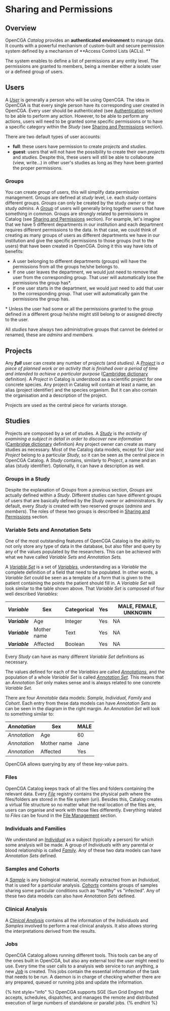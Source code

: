 # Sharing and Permissions

## Overview

OpenCGA _Catalog_ provides an **authenticated** **environment** to manage data. It counts with a powerful mechanism of custom-built and secure permission system defined by a mechanism of **Access Control Lists (ACLs). **

The system enables to define a list of permissions at any entity level. The permissions are granted to members, being a member either a isolate user or a defined group of users. 

## Users <a href="datamanagement-users" id="datamanagement-users"></a>

A [_User_](https://github.com/opencb/opencga/blob/develop/opencga-core/src/main/java/org/opencb/opencga/core/models/User.java) is generally a person who will be using OpenCGA. The idea in OpenCGA is that every single person have its corresponding user created in OpenCGA. Every user should be authenticated (see [Authentication](http://docs.opencb.org/display/opencga/Authentication) section) to be able to perform any action. However, to be able to perform any actions, users will need to be granted some specific permissions or to have a specific category within the _Study_ (see [Sharing and Permissions](http://docs.opencb.org/display/opencga/Sharing+and+Permissions) section).

There are two default types of user accounts:

* **full**: these users have permission to create _projects_ and _studies._
* **guest**: users that will not have the possibility to create their own _projects_ and _studies._ Despite this, these users will still be able to collaborate (view, write...) in other user's studies as long as they have been granted the proper permissions.

### Groups <a href="datamanagement-groups" id="datamanagement-groups"></a>

You can create _group_ of users, this will simplify data permission management. Groups are defined at _study_ level, i.e. each _study_ contains different groups. _Groups_ can only be created by the study _owner_ or the study _admins._ A [_Group_](https://github.com/opencb/opencga/blob/develop/opencga-core/src/main/java/org/opencb/opencga/core/models/Group.java) of users will generally bring together users that have something in common. Groups are strongly related to permissions in Catalog (see [Sharing and Permissions](http://docs.opencb.org/display/opencga/Sharing+and+Permissions) section). For example, let's imagine that we have 5 different departments in our institution and each department requires different permissions to the data. In that case, we could think of creating as many groups of users as different departments we have in our institution and give the specific permissions to those groups (not to the users) that have been created in OpenCGA. Doing it this way have lots of benefits:

* A user belonging to different departments (groups) will have the permissions from all the groups he/she belongs to.
* If one user leaves the department, we would just need to remove that user from the corresponding group. That user will automatically lose the permissions the group has\*.
* If one user starts in the department, we would just need to add that user to the corresponding group. That user will automatically gain the permissions the group has.

 \* Unless the user had some or all the permissions granted to the group defined in a different group he/she might still belong to or assigned directly to the user.

All _studies_ have always two administrative groups that cannot be deleted or renamed, these are _admins_ and _members_. 

## Projects <a href="datamanagement-projects" id="datamanagement-projects"></a>

Any _**full**_ user can create any number of _projects_ (and _studies)._ A [_Project_](https://github.com/opencb/opencga/blob/develop/opencga-core/src/main/java/org/opencb/opencga/core/models/Project.java) is _a piece of planned work or an activity that is finished over a period of time and intended to achieve a particular purpose_ ([Cambridge dictionary](https://dictionary.cambridge.org/dictionary/english/project) definition). A _Project_ in Catalog is understood as a scientific project for one concrete species. Any project in Catalog will contain at least a name, an alias (project identifier) and the species organism. But it can also contain the organisation and a description of the project.

Projects are used as the central piece for variants storage.

## Studies <a href="datamanagement-studies" id="datamanagement-studies"></a>

Projects are composed by a set of studies. A [_Study_](https://github.com/opencb/opencga/blob/develop/opencga-core/src/main/java/org/opencb/opencga/core/models/Study.java) is _the activity of examining a subject in detail in order to discover new information_ ([Cambridge dictionary](https://dictionary.cambridge.org/dictionary/english/study) definition) Any project owner can create as many studies as necessary. Most of the Catalog data models, except for _User_ and _Project_ belong to a particular _Study,_ so it can be seen as the central piece in OpenCGA Catalog. A _Study_ contains, similarly to _Project_, a name and an alias (study identifier). Optionally, it can have a description as well.

### Groups in a Study <a href="datamanagement-groups.1" id="datamanagement-groups.1"></a>

Despite the explanation of _Groups_ from a previous section, _Groups_ are actually defined within a _Study_. Different studies can have different groups of users that are basically defined by the _Study_ owner or administrators. By default, every _Study_ is created with two reserved groups (_admins_ and _members_). The roles of these two groups is described in [Sharing and Permissions](http://docs.opencb.org/display/opencga/Sharing+and+Permissions) section.

### Variable Sets and Annotation Sets <a href="datamanagement-variablesetsandannotationsets" id="datamanagement-variablesetsandannotationsets"></a>

One of the most outstanding features of OpenCGA Catalog is the ability to not only store any type of data in the database, but also filter and query by any of the values populated by the researchers. This can be achieved with what we have called _Variable Sets_ and _Annotation Sets._

A [_Variable Set_](https://github.com/opencb/opencga/blob/develop/opencga-core/src/main/java/org/opencb/opencga/core/models/VariableSet.java) is a set of [_Variables_](https://github.com/opencb/opencga/blob/develop/opencga-core/src/main/java/org/opencb/opencga/core/models/Variable.java), understanding as a _Variable_ the complete definition of a field that need to be populated. In other words, a _Variable Set_ could be seen as a template of a form that is given to the patient containing the points the patient should fill in. A _Variable Set_ will look similar to the table shown above. That _Variable Set_ is composed of four well described _Variables_:

| _**Variable**_ | Sex         | Categorical | Yes | MALE, FEMALE, UNKNOWN |
| -------------- | ----------- | ----------- | --- | --------------------- |
| _**Variable**_ | Age         | Integer     | Yes | NA                    |
| _**Variable**_ | Mother name | Text        | Yes | NA                    |
| _**Variable**_ | Affected    | Boolean     | Yes | NA                    |

Every _Study_ can have as many different _Variable Set_ definitions as necessary.

The values defined for each of the _Variables_ are called [_Annotations_](https://github.com/opencb/opencga/blob/develop/opencga-core/src/main/java/org/opencb/opencga/core/models/Annotation.java), and the population of a whole _Variable Set_ is called [_Annotation Set_](https://github.com/opencb/opencga/blob/develop/opencga-core/src/main/java/org/opencb/opencga/core/models/AnnotationSet.java)_._ This means that an _Annotation Set_ only makes sense and is always related to one concrete _Variable Set._

There are four _Annotable_ data models: _Sample, Individual, Family_ and _Cohort_. Each entry from these data models can have _Annotation Sets_ as can be seen in the diagram in the right margin. An _Annotation Set_ will look to something similar to:

| _Annotation_ | Sex         | MALE |
| ------------ | ----------- | ---- |
| _Annotation_ | Age         | 60   |
| _Annotation_ | Mother name | Jane |
| _Annotation_ | Affected    | Yes  |

OpenCGA allows querying by any of these key-value pairs.

### Files <a href="datamanagement-files" id="datamanagement-files"></a>

OpenCGA Catalog keeps track of all the files and folders containing the relevant data. Every [_File_](https://github.com/opencb/opencga/blob/develop/opencga-core/src/main/java/org/opencb/opencga/core/models/File.java) registry contains the physical path where the files/folders are stored in the file system (uri). Besides this, Catalog creates a virtual file structure so no matter what the real location of the files are, users can organise and work with those files differently. Everything related to _Files_ can be found in the [File Management](http://docs.opencb.org/display/opencga/File+Management) section.

### Individuals and Families <a href="datamanagement-individualsandfamilies" id="datamanagement-individualsandfamilies"></a>

We understand an [_Individual_](https://github.com/opencb/opencga/blob/develop/opencga-core/src/main/java/org/opencb/opencga/core/models/Individual.java) as a subject (typically a person) for which some analysis will be made. A group of _Individuals_ with any parental or blood relationship is called [_Family_](https://github.com/opencb/opencga/blob/develop/opencga-core/src/main/java/org/opencb/opencga/core/models/Individual.java). Any of these two data models can have _Annotation Sets_ defined.

### Samples and Cohorts <a href="datamanagement-samplesandcohorts" id="datamanagement-samplesandcohorts"></a>

A [_Sample_](https://github.com/opencb/opencga/blob/develop/opencga-core/src/main/java/org/opencb/opencga/core/models/Sample.java) is any biological material, normally extracted from an _Individual_, that is used for a particular analysis. [_Cohorts_](https://github.com/opencb/opencga/blob/develop/opencga-core/src/main/java/org/opencb/opencga/core/models/Cohort.java) contains groups of samples sharing some particular conditions such as "healthy" vs "infected". Any of these two data models can also have _Annotation Sets_ defined.

### Clinical Analysis <a href="datamanagement-clinicalanalysis" id="datamanagement-clinicalanalysis"></a>

A [_Clinical Analysis_](https://github.com/opencb/opencga/blob/develop/opencga-core/src/main/java/org/opencb/opencga/core/models/ClinicalAnalysis.java) contains all the information of the _Individuals_ and _Samples_ involved to perform a real clinical analysis. It also allows storing the interpretations derived from the results.

### Jobs <a href="datamanagement-job" id="datamanagement-job"></a>

OpenCGA Catalog allows running different tools. This tools can be any of the ones built in OpenCGA, but also any external tool the user might need to use. Every time the user calls to a analysis web service to run anything, a new [_Job_](https://github.com/opencb/opencga/blob/develop/opencga-core/src/main/java/org/opencb/opencga/core/models/Job.java) is created. This jobs contain the essential information of the task that needs to be run. A daemon is in charge of checking whether there are any prepared, queued or running jobs and update the information.

{% hint style="info" %}
OpenCGA supports SGE (Sun Grid Engine) that accepts, schedules, dispatches, and manages the remote and distributed execution of large numbers of standalone or parallel jobs.
{% endhint %}

